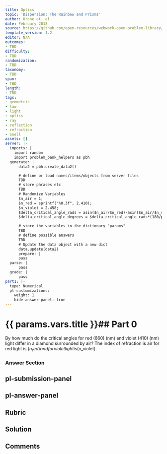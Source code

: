 ```yaml
---
title: Optics
topic: 'Dispersion: The Rainbow and Prisms'
author: Urone et. al
date: February 2018
source: https://github.com/open-resources/webwork-open-problem-library/tree/master/Contrib/BrockPhysics/College_Physics_Urone/25.Geometric_Optics/Dispersion_The_Rainbow_and_Prisms/NU_U17-25-05-003.pg
template_version: 1.2
editor: N/A
outcomes:
- TBD
difficulty:
- TBD
randomization:
- TBD
taxonomy:
- TBD
span:
- TBD
length:
- TBD
tags:
- geometric
- law
- light
- optics
- ray
- reflection
- refraction
- Snell
assets: []
server: |-
  imports: |
    import random
    import problem_bank_helpers as pbh
  generate: |
      data2 = pbh.create_data2()

      # define or load names/items/objects from server files
      TBD
      # store phrases etc
      TBD
      # Randomize Variables
      $n_air = 1;
      $n_red = sprintf("%0.3f", 2.410);
      $n_violet = 2.458;
      $delta_critical_angle_rads = asin($n_air/$n_red)-asin($n_air/$n_violet);
      $delta_critical_angle_degrees = $delta_critical_angle_rads*(180/pi);

      # store the variables in the dictionary "params"
      TBD
      # define possible answers
      TBD
      # Update the data object with a new dict
      data.update(data2)
      prepare: |
      pass
  parse: |
      pass
  grade: |
      pass
part1: |-
  type: Numerical
  pl-customizations:
    weight: 1
    hide-answer-panel: true
---
```


# {{ params.vars.title }}## Part 0 
By how much do the critical angles for red (660) (nm) and violet (410) (nm) light differ in a diamond surrounded by air? The index of refraction is air for red light is ($n_red) and for violet light is ($n_violet). 


### Answer Section 


## pl-submission-panel 


## pl-answer-panel 


## Rubric 


## Solution 


## Comments 


